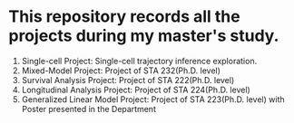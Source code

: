 # This repository records all the projects during my master's study.

1. Single-cell Project: Single-cell trajectory inference exploration.
2. Mixed-Model Project: Project of STA 232(Ph.D. level)
3. Survival Analysis Project: Project of STA 222(Ph.D. level)
4. Longitudinal Analysis Project: Project of STA 224(Ph.D. level)
5. Generalized Linear Model Project: Project of STA 223(Ph.D. level) with Poster presented in the Department